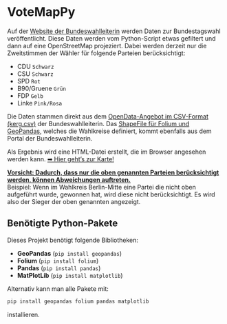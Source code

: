 # VoteMapPy
Auf der [Website der Bundeswahlleiterin](https://www.bundeswahlleiterin.de/bundeswahlleiter.html) werden Daten zur Bundestagswahl veröffentlicht. Diese Daten werden vom Python-Script etwas gefiltert und dann auf eine OpenStreetMap projeziert. Dabei werden derzeit nur die Zweitstimmen der Wähler für folgende Parteien berücksichtigt:
- CDU `Schwarz`
- CSU `Schwarz`
- SPD `Rot`
- B90/Gruene `Grün`
- FDP `Gelb`
- Linke `Pink/Rosa`

Die Daten stammen direkt aus dem [OpenData-Angebot im CSV-Format](https://www.bundeswahlleiterin.de/bundestagswahlen/2025/ergebnisse/opendata.html) [(kerg.csv)](https://bundeswahlleiterin.de/bundestagswahlen/2025/ergebnisse/opendata/btw25/csv/) der Bundeswahlleiterin.
Das [ShapeFile für Folium und GeoPandas](https://www.bundeswahlleiterin.de/bundestagswahlen/2025/wahlkreiseinteilung/downloads.html), welches die Wahlkreise definiert, kommt ebenfalls aus dem Portal der Bundeswahlleiterin.

Als Ergebnis wird eine HTML-Datei erstellt, die im Browser angesehen werden kann.
[➡ Hier geht’s zur Karte!](https://simonkaemmer.github.io/Bundestagswahl/VoteMapPy/BW2025_Wahlkreise.html)


<ins>**Vorsicht: Dadurch, dass nur die oben genannten Parteien berücksichtigt werden, können Abweichungen auftreten.**</ins> <br>
Beispiel: Wenn im Wahlkreis Berlin-Mitte eine Partei die nicht oben aufgeführt wurde, gewonnen hat, wird diese nicht berücksichtigt. Es wird also der Sieger der oben genannten angezeigt.

## Benötigte Python-Pakete  
Dieses Projekt benötigt folgende Bibliotheken:  

- **GeoPandas** (`pip install geopandas`)  
- **Folium** (`pip install folium`)  
- **Pandas** (`pip install pandas`)  
- **MatPlotLib** (`pip install matplotlib`)  

Alternativ kann man alle Pakete mit:
```bash
pip install geopandas folium pandas matplotlib
```
installieren.

